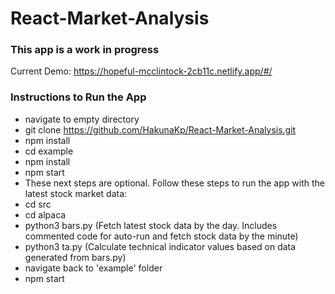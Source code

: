 ﻿# React-Market-Analysis

### This app is a work in progress
Current Demo: https://hopeful-mcclintock-2cb11c.netlify.app/#/

### Instructions to Run the App
- navigate to empty directory
- git clone https://github.com/HakunaKp/React-Market-Analysis.git
- npm install
- cd example
- npm install
- npm start
- These next steps are optional. Follow these steps to run the app with the latest stock market data:
- cd src
- cd alpaca
- python3 bars.py (Fetch latest stock data by the day. Includes commented code for auto-run and fetch stock data by the minute)
- python3 ta.py (Calculate technical indicator values based on data generated from bars.py)
- navigate back to 'example' folder
- npm start
